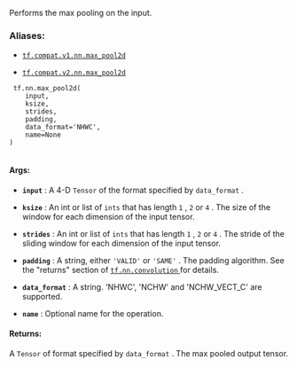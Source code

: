 Performs the max pooling on the input.



### Aliases:

- [ `tf.compat.v1.nn.max_pool2d` ](/api_docs/python/tf/nn/max_pool2d)

- [ `tf.compat.v2.nn.max_pool2d` ](/api_docs/python/tf/nn/max_pool2d)



```
 tf.nn.max_pool2d(
    input,
    ksize,
    strides,
    padding,
    data_format='NHWC',
    name=None
)
 
```



#### Args:

- **`input`** : A 4-D  `Tensor`  of the format specified by  `data_format` .

- **`ksize`** : An int or list of  `ints`  that has length  `1` ,  `2`  or  `4` . The size of
the window for each dimension of the input tensor.

- **`strides`** : An int or list of  `ints`  that has length  `1` ,  `2`  or  `4` . The
stride of the sliding window for each dimension of the input tensor.

- **`padding`** : A string, either  `'VALID'`  or  `'SAME'` . The padding algorithm. See
the "returns" section of [ `tf.nn.convolution` ](https://tensorflow.google.cn/api_docs/python/tf/nn/convolution) for details.

- **`data_format`** : A string. 'NHWC', 'NCHW' and 'NCHW_VECT_C' are supported.

- **`name`** : Optional name for the operation.



#### Returns:
A  `Tensor`  of format specified by  `data_format` .
The max pooled output tensor.

